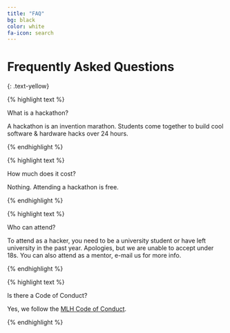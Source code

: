 ```yaml
---
title: "FAQ"
bg: black
color: white
fa-icon: search
---
```


# Frequently Asked Questions
{: .text-yellow}


{% highlight text %}

What is a hackathon?

A hackathon is an invention marathon.
Students come together to build cool software & hardware hacks over 24 hours.


{% endhighlight %}


{% highlight text %}

How much does it cost?

Nothing. Attending a hackathon is free.

{% endhighlight %}


{% highlight text %}

Who can attend?

To attend as a hacker, you need to be a university student or have left university
in the past year. Apologies, but we are unable to accept under 18s. You can also attend as a
mentor, e-mail us for more info.

{% endhighlight %}


{% highlight text %}

Is there a Code of Conduct?

Yes, we follow the <a href="http://mlh.io/code-of-conduct">MLH Code of Conduct</a>.

{% endhighlight %}

 
